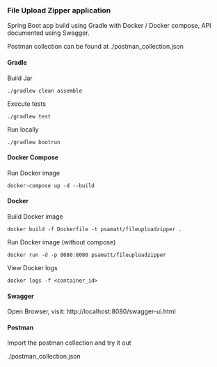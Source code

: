 ### File Upload Zipper application

Spring Boot app build using Gradle with Docker / Docker compose, API documented using Swagger. 

Postman collection can be found at ./postman_collection.json

#### Gradle
Build Jar
```shell
./gradlew clean assemble
```

Execute tests
```shell
./gradlew test
```

Run locally
```shell
./gradlew bootrun
```

#### Docker Compose
Run Docker image
```shell
docker-compose up -d --build 
```

#### Docker
Build Docker image
```shell
docker build -f Dockerfile -t psamatt/fileuploadzipper .
```

Run Docker image (without compose)
```shell
docker run -d -p 8080:8080 psamatt/fileuploadzipper
```

View Docker logs
```shell
docker logs -f <container_id>
```

#### Swagger

Open Browser, visit: http://localhost:8080/swagger-ui.html

#### Postman

Import the postman collection and try it out

./postman_collection.json